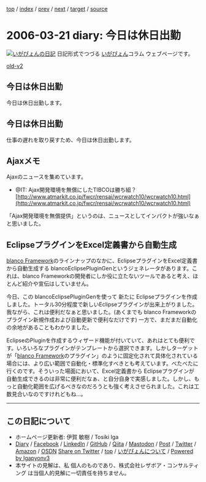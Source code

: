 [top](../index.html) 
 / [index](index.html) 
 / [prev](ig060318.html) 
 / [next](ig060322.html) 
 / [target](https://www.igapyon.jp/igapyon/diary/2006/ig060321.html) 
 / [source](https://github.com/igapyon/diary/blob/master/2006/ig060321.src.md) 

2006-03-21 diary: 今日は休日出勤
=====================================================================================================
[![いがぴょんの日記](https://www.igapyon.jp/igapyon/diary/images/iga200306s.jpg "いがぴょん")](https://www.igapyon.jp/igapyon/diary/memo/memoigapyon.html) 日記形式でつづる [いがぴょん](https://www.igapyon.jp/igapyon/diary/memo/memoigapyon.html)コラム ウェブページです。

[old-v2](ig060321-orig.html)

## 今日は休日出勤

今日は休日出勤します。


## 今日は休日出勤

仕事の遅れを取り戻すため、今日は休日出勤します。

## Ajaxメモ

Ajaxのニュースを集めています。

* @IT: Ajax開発環境を無償にしたTIBCOは勝ち組？
  [http://www.atmarkit.co.jp/fwcr/rensai/wcrwatch10/wcrwatch10.html](http://www.atmarkit.co.jp/fwcr/rensai/wcrwatch10/wcrwatch10.html)

「Ajax開発環境を無償提供」というのは、ニュースとしてインパクトが強いなぁと思いました。

## EclipseプラグインをExcel定義書から自動生成

[blanco Framework](https://www.igapyon.jp/blanco/blanco.ja.html)のラインナップのなかに、EclipseプラグインをExcel定義書から自動生成する
blancoEclipsePluginGenというジェネレータがあります。これは、blanco Frameworkの開発者にしか役に立たないツールであると考え、ほとんど紹介や宣伝はしていません。

今日、この blancoEclipsePluginGenを使って 新たに Eclipseプラグインを作成しました。トータル30分程度で新しいEclipseプラグインが出来上がりました。我ながら、これは便利だなぁと思いました。(あくまでも
blanco Frameworkのプラグイン新規作成および自動更新で便利なだけです) 一方で、まだまだ自動化の余地があることもわかりました。

EclipseのPluginを作成するウィザード機能が付いていて、あれはとても便利です。いろいろなプラグインがテンプレートから選択できます。しかしターゲットが「[blanco Framework](https://www.igapyon.jp/blanco/blanco.ja.html)のプラグイン」のように固定化されて具体化されている場合には、より広い範囲で自動化・標準化すべきとも考えています。べたべたに行くのです。そういった場面において、Excel定義書から
Eclipseプラグインが自動生成できるのは非常に便利だなぁ、と自分自身で実感しました。しかし、もっと自動化範囲を広げるべきなのだろうとも強く考えさせられました。これは工数見合いなのですけれどもね…。


----------------------------------------------------------------------------------------------------

## この日記について

* ホームページ更新者: 伊賀 敏樹 / Tosiki Iga
* [Diary](https://www.igapyon.jp/igapyon/diary/) / [Facebook](https://www.facebook.com/igapyon) / [LinkedIn](https://www.linkedin.com/in/toshikiiga) / [GitHub](https://github.com/igapyon) / [Qiita](https://qiita.com/igapyon) / [Mastodon](https://social.vivaldi.net/@igapyon) / [Post](https://post.news/igapyon) / [Twitter](https://twitter.com/ToshikiIga) / [Amazon](https://www.amazon.co.jp/%E4%BC%8A%E8%B3%80-%E6%95%8F%E6%A8%B9/e/B004LTQWCQ) / [OSDN](https://ja.osdn.net/users/iga/)
[Share on Twitter](https://twitter.com/intent/tweet?hashtags=igapyon%2Cdiary%2C%E3%81%84%E3%81%8C%E3%81%B4%E3%82%87%E3%82%93&text=%E4%BB%8A%E6%97%A5%E3%81%AF%E4%BC%91%E6%97%A5%E5%87%BA%E5%8B%A4&url=https%3A%2F%2Fwww.igapyon.jp%2Figapyon%2Fdiary%2F2006%2Fig060321.html) / [top](../index.html) / [いがぴょんについて](https://www.igapyon.jp/igapyon/diary/memo/memoigapyon.html) / [Powered by Igapyonv3](https://github.com/igapyon/igapyonv3)
* 本サイトの見解は、私 個人のものであり、株式会社レザボア・コンサルティング は当個人的見解に一切責任を持ちません。 
